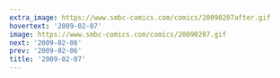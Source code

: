```yaml
---
extra_image: https://www.smbc-comics.com/comics/20090207after.gif
hovertext: '2009-02-07'
image: https://www.smbc-comics.com/comics/20090207.gif
next: '2009-02-08'
prev: '2009-02-06'
title: '2009-02-07'
---
```

